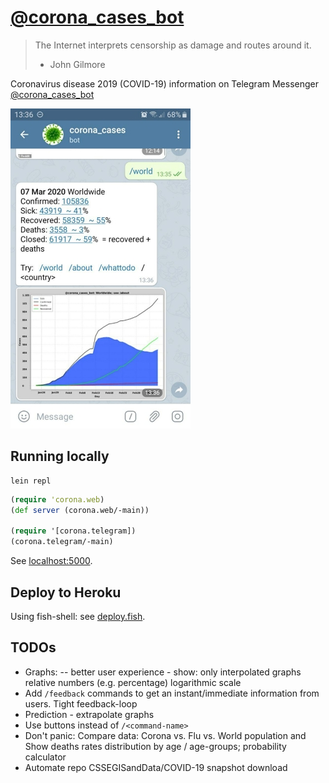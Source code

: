 # [@corona_cases_bot](https://t.me/corona_cases_bot)

> The Internet interprets censorship as damage and routes around it.
> - John Gilmore

Coronavirus disease 2019 (COVID-19) information on Telegram Messenger
[@corona_cases_bot](https://t.me/corona_cases_bot)

![Screenshot](/resources/pics/screenshot_40-percents.jpg)

## Running locally

```fish
lein repl
```

```clojure
(require 'corona.web)
(def server (corona.web/-main))

(require '[corona.telegram])
(corona.telegram/-main)
```

See [localhost:5000](http://localhost:5000/).

## Deploy to Heroku

Using fish-shell: see [deploy.fish](./deploy.fish).

## TODOs
- Graphs:
  -- better user experience - show:
     only interpolated graphs
     relative numbers (e.g. percentage)
     logarithmic scale
- Add `/feedback` commands to get an instant/immediate information from users. Tight feedback-loop
- Prediction - extrapolate graphs
- Use buttons instead of `/<command-name>`
- Don't panic: Compare data: Corona vs. Flu vs. World population and Show deaths
  rates distribution by age / age-groups; probability calculator
- Automate repo CSSEGISandData/COVID-19 snapshot download
